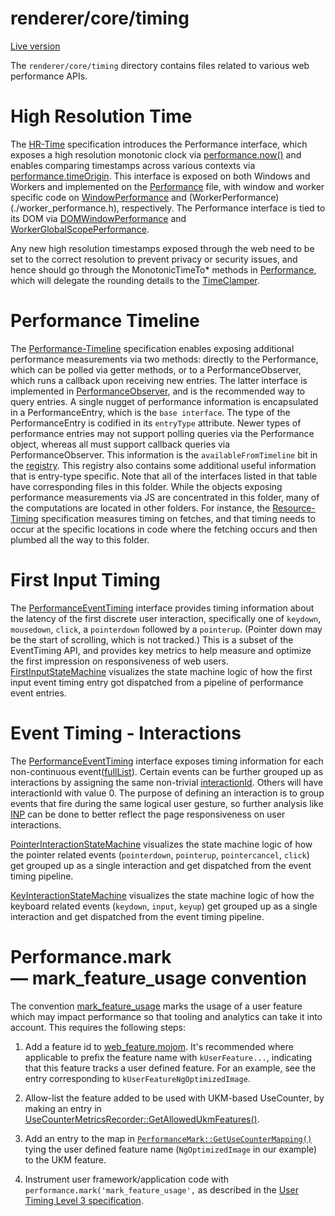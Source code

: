 # renderer/core/timing

[Live version](https://chromium.googlesource.com/chromium/src/+/main/third_party/blink/renderer/core/timing/README.md)

The `renderer/core/timing` directory contains files related to various web performance APIs.

# High Resolution Time

The [HR-Time](https://w3c.github.io/hr-time/) specification introduces the Performance interface, which exposes a high
resolution monotonic clock via [performance.now()](https://w3c.github.io/hr-time/#now-method) and enables comparing timestamps
across various contexts via [performance.timeOrigin](https://w3c.github.io/hr-time/#timeorigin-attribute). This interface is
exposed on both Windows and Workers and implemented on the [Performance](./performance.h) file, with window and worker specific
code on [WindowPerformance](./window_performance.h) and (WorkerPerformance)(./worker_performance.h), respectively. The Performance
interface is tied to its DOM via [DOMWindowPerformance](./dom_window_performance.h) and
[WorkerGlobalScopePerformance](./worker_global_scope_performance.h).

Any new high resolution timestamps exposed through the web need to be set to the correct resolution to prevent privacy or security
issues, and hence should go through the MonotonicTimeTo* methods in [Performance](./performance.h), which will delegate the
rounding details to the [TimeClamper](./time_clamper.h).

# Performance Timeline

The [Performance-Timeline](https://w3c.github.io/performance-timeline/) specification enables exposing additional performance
measurements via two methods: directly to the Performance, which can be polled via getter methods, or to a PerformanceObserver,
which runs a callback upon receiving new entries. The latter interface is implemented in
[PerformanceObserver](./performance_observer.h), and is the recommended way to query entries. A single nugget of performance
information is encapsulated in a PerformanceEntry, which is the `base interface`. The type of the PerformanceEntry is codified
in its `entryType` attribute. Newer types of performance entries may not support polling queries via the Performance object,
whereas all must support callback queries via PerformanceObserver. This information is the `availableFromTimeline` bit in the
[registry](https://w3c.github.io/timing-entrytypes-registry/#registry). This registry also contains some additional useful
information that is entry-type specific. Note that all of the interfaces listed in that table have corresponding files in this
folder. While the objects exposing performance measurements via JS are concentrated in this folder, many of the computations
are located in other folders. For instance, the [Resource-Timing](https://w3c.github.io/resource-timing/) specification
measures timing on fetches, and that timing needs to occur at the specific locations in code where the fetching occurs and then
plumbed all the way to this folder.

# First Input Timing

The [PerformanceEventTiming](https://w3c.github.io/event-timing/) interface
provides timing information about the latency of the first discrete user
interaction, specifically one of `keydown`, `mousedown`, `click`, a
`pointerdown` followed by a `pointerup`. (Pointer down may be the start of
scrolling, which is not tracked.) This is a subset of the EventTiming API, and
provides key metrics to help measure and optimize the first impression on
responsiveness of web users.
[FirstInputStateMachine](First_input_state_machine.md) visualizes the state
machine logic of how the first input event timing entry got dispatched from a
pipeline of performance event entries.

# Event Timing - Interactions

The [PerformanceEventTiming](https://w3c.github.io/event-timing/) interface
exposes timing information for each non-continuous
event([fullList](https://w3c.github.io/event-timing/#sec-events-exposed)).
Certain events can be further grouped up as interactions by assigning the same
non-trivial [interactionId](https://www.w3.org/TR/2022/WD-event-timing-20220524/#dom-performanceeventtiming-interactionid).
Others will have interactionId with value 0. The purpose of defining an
interaction is to group events that fire during the same logical user gesture,
so further analysis like [INP](https://web.dev/inp/) can be done to better reflect the page
responsiveness on user interactions.

[PointerInteractionStateMachine](Pointer_interaction_state_machine.md)
visualizes the state machine logic of how the pointer related events
(`pointerdown`, `pointerup`, `pointercancel`, `click`) get grouped up as a
single interaction and get dispatched from the event timing pipeline.

[KeyInteractionStateMachine](Key_interaction_state_machine.md)
visualizes the state machine logic of how the keyboard related events
(`keydown`, `input`, `keyup`) get grouped up as a
single interaction and get dispatched from the event timing pipeline.

# Performance.mark — mark_feature_usage convention

The convention [mark_feature_usage](https://w3c.github.io/user-timing/#dfn-mark_feature_usage)
marks the usage of a user feature which may impact performance so that tooling and
analytics can take it into account. This requires the following steps:

1. Add a feature id to [web_feature.mojom](https://chromium.googlesource.com/chromium/src/+/main/third_party/blink/public/mojom/use_counter/metrics/web_feature.mojom).
   It's recommended where applicable to prefix the feature name with `kUserFeature...`,
   indicating that this feature tracks a user defined feature. For an example, see the entry
   corresponding to `kUserFeatureNgOptimizedImage`.

2. Allow-list the feature added to be used with UKM-based UseCounter, by making an entry in  [UseCounterMetricsRecorder::GetAllowedUkmFeatures()](https://chromium.googlesource.com/chromium/src/+/main/components/page_load_metrics/browser/observers/use_counter/ukm_features.cc).

3. Add an entry to the map in [`PerformanceMark::GetUseCounterMapping()`](https://chromium.googlesource.com/chromium/src/+/main/third_party/blink/renderer/core/timing/performance_mark.cc) tying the user defined feature name (`NgOptimizedImage` in our example) to the UKM feature.

4. Instrument user framework/application code with `performance.mark('mark_feature_usage',` as described in the [User Timing Level 3 specification](https://w3c.github.io/user-timing/#dfn-mark_feature_usage).